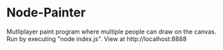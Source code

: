 Node-Painter
============

Mutliplayer paint program where multiple people can draw on the canvas. Run by executing "node index.js". View at http://localhost:8888
